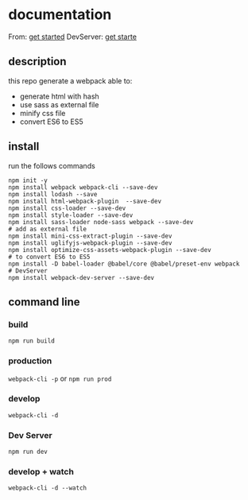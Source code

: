 # documentation

From: [get started](https://webpack.js.org/guides/getting-started/)
DevServer: [get starte](https://webpack.js.org/configuration/dev-server/)

## description

this repo generate a webpack able to:
- generate html with hash
- use sass as external file
- minify css file
- convert ES6 to ES5

## install

run the follows commands

```
npm init -y
npm install webpack webpack-cli --save-dev
npm install lodash --save
npm install html-webpack-plugin  --save-dev
npm install css-loader --save-dev
npm install style-loader --save-dev
npm install sass-loader node-sass webpack --save-dev
# add as external file
npm install mini-css-extract-plugin --save-dev
npm install uglifyjs-webpack-plugin --save-dev
npm install optimize-css-assets-webpack-plugin --save-dev
# to convert ES6 to ES5
npm install -D babel-loader @babel/core @babel/preset-env webpack
# DevServer
npm install webpack-dev-server --save-dev
```

## command line

### build
`npm run build`

### production
`webpack-cli -p` or `npm run prod`

### develop
`webpack-cli -d`

### Dev Server
`npm run dev`

### develop + watch
`webpack-cli -d --watch`
